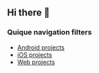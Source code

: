 ## Hi there 👋

### Quique navigation filters
- [Android projects](https://github.com/search?q=org%3AVibesHi%20topic%3Aandroid&type=repositories)
- [iOS projects](https://github.com/search?q=org%3AVibesHi%20topic%3ios&type=repositories)
- [Web projects](https://github.com/search?q=org%3AVibesHi%20topic%3web&type=repositories)
